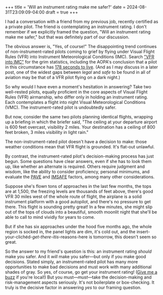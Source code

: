 +++
title = 'Will an instrument rating make me safer?'
date = 2024-08-31T23:09:09-04:00
draft = true
+++

I had a conversation with a friend from my previous job, recently certified as a
private pilot. The friend is contemplating an instrument rating. I don't
remember if we explicitly framed the question, "Will an instrument rating make
me safer," but that was definitely part of our discussion.

The obvious answer is, "Yes, of course!" The disappointing trend continues of
non-instrument-rated pilots coming to grief by flying under Visual Flight Rules
(VFR) into Instrument Meteorological Conditions (IMC). Search ["VFR into
IMC"](https://www.aopa.org/training-and-safety/air-safety-institute/safety-centers/vfr-into-imc)
for the grim statistics, including the AOPA's conclusion that a pilot in this
circumstance has [178 seconds to
live](https://www.aopa.org/news-and-media/all-news/2022/june/pilot/asi-tips-178-seconds).
(And as I may discuss in a later post, one of the widest gaps between _legal_
and _safe_ to be found in all of aviation may be that of a VFR pilot flying on a
dark night.)

So why would I have even a moment's hesitation in answering? Take two
well-rested pilots, equally proficient in the core aspects of Visual Flight
Rules (VFR) airmanship, who differ only in holding an instrument rating. Each
contemplates a flight into night Visual Meteorological Conditions (VMC). The
instrument-rated pilot is undoubtedly safer.

But now, consider the same two pilots planning identical flights, wrapping up a
briefing in which the briefer said, "The ceiling at your departure airport is
600 feet overcast, visibility 2 miles. Your destination has a ceiling of 800
feet broken, 3 miles visibility in light rain."

The non-instrument-rated pilot doesn't have a decision to make: those weather
conditions mean that VFR flight is grounded. It's flat-out unlawful.

By contrast, the instrument-rated pilot's decision-making process has just
begun. Some questions have clear answers, even if she has to look them up, like
whether an alternate is required. Others require judgment and wisdom, like the
ability to consider proficiency, personal minimums, and evaluate the
[PAVE](https://www.faa.gov/sites/faa.gov/files/2022-11/PAVE_0.pdf) and
[IMSAFE](https://www.faa.gov/sites/faa.gov/files/2022-01/Single-Pilot%20Crew%20Resource%20Management.pdf)
factors, among many other considerations.

Suppose she's flown tons of approaches in the last few months, the tops are at
1,500, the freezing levels are thousands of feet above, there's good VFR 30
miles west of the whole route of flight, the airplane is a solid instrument
platform with a good autopilot, and there's no pressure to get there. This
flight is sounding pretty great! In a few minutes, she might slip out of the
tops of clouds into a beautiful, smooth moonlit night that she'll be able to
call to mind vividly for years to come.

But if she has six approaches under the hood five months ago, the whole region
is socked in, the panel lights are dim, it's cold out, and the
insert-your-clichéd-_get-there-itis_-reasons-here is tomorrow, this doesn't seem
so great.

So the answer to my friend's question is this: an instrument rating _should_
make you safer. And it _will_ make you safer—but only if you make good
decisions. Stated simply, an instrument-rated pilot has many more opportunities
to make bad decisions and must work with many additional shades of gray. So yes,
of course, go get your instrument rating! ([Give me a
buzz](mailto:contact@raleighflightinstructor.com) if you're local!) But you
must—_must_—take the decision-making and risk-management aspects seriously. It's
not boilerplate or box-checking. It truly is the decisive factor in answering
_yes_ to our framing question.
